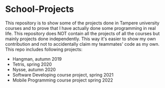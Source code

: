# School-Projects

This repository is to show some of the projects done in Tampere university courses and to prove that I have actually done some programming in real life. This repository does NOT contain all the projects of all the courses but mainly projects done independently. This way it's easier to show my own contribution and not to accidentally claim my teammates' code as my own.
This repo includes following projects:
- Hangman, autumn 2019
- Tetris, spring 2020
- Nysse, autumn 2020
- Software Developing course project, spring 2021
- Mobile Programming course project spring 2022
